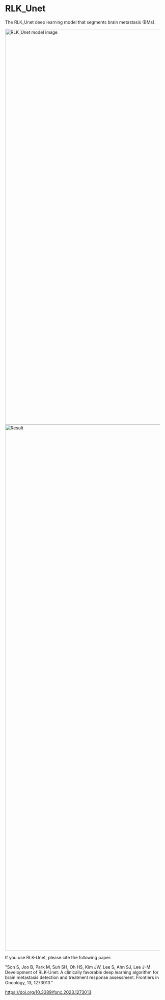 # RLK_Unet
The RLK_Unet deep learning model that segments brain metastasis (BMs).

<img width="1290" alt="RLK_Unet model image" src="https://github.com/nibabel/rlk_unet/assets/135964734/5dfd8827-ed35-4204-9996-c20256940071">

<img width="1715" alt="Result" src="https://github.com/nibabel/rlk_unet/assets/135964734/bf9ac8c0-5671-4d8d-aad7-0f7d87fe628d">




If you use RLK-Unet, please cite the following paper:

"Son S, Joo B, Park M, Suh SH, Oh HS, Kim JW, Lee S, Ahn SJ, Lee J-M. Development of RLK-Unet: A clinically favorable deep learning algorithm for brain metastasis detection and treatment response assessment. Frontiers in Oncology, 13, 1273013."

https://doi.org/10.3389/fonc.2023.1273013
